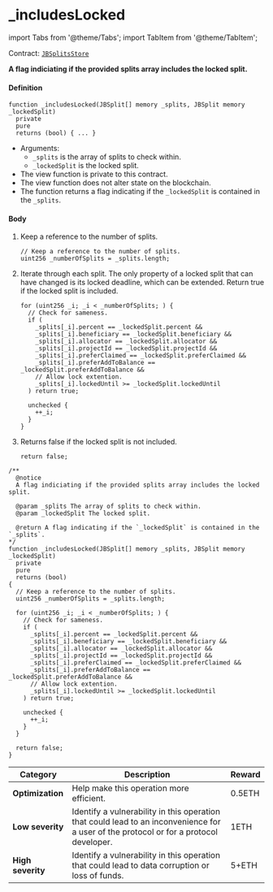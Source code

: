 # _includesLocked

import Tabs from '@theme/Tabs';
import TabItem from '@theme/TabItem';

Contract: [`JBSplitsStore`](/docs/v4/deprecated/v3/api/contracts/jbsplitsstore/README.md)​‌

<Tabs>
<TabItem value="Step by step" label="Step by step">

**A flag indiciating if the provided splits array includes the locked split.**

#### Definition

```
function _includesLocked(JBSplit[] memory _splits, JBSplit memory _lockedSplit)
  private
  pure
  returns (bool) { ... }
```

* Arguments:
  * `_splits` is the array of splits to check within.
  * `_lockedSplit` is the locked split.
* The view function is private to this contract.
* The view function does not alter state on the blockchain.
* The function returns a flag indicating if the `_lockedSplit` is contained in the `_splits`.

#### Body

1.  Keep a reference to the number of splits.

    ```
    // Keep a reference to the number of splits.
    uint256 _numberOfSplits = _splits.length;
    ```

2.  Iterate through each split. The only property of a locked split that can have changed is its locked deadline, which can be extended. Return true if the locked split is included.

    ```
    for (uint256 _i; _i < _numberOfSplits; ) {
      // Check for sameness.
      if (
        _splits[_i].percent == _lockedSplit.percent &&
        _splits[_i].beneficiary == _lockedSplit.beneficiary &&
        _splits[_i].allocator == _lockedSplit.allocator &&
        _splits[_i].projectId == _lockedSplit.projectId &&
        _splits[_i].preferClaimed == _lockedSplit.preferClaimed &&
        _splits[_i].preferAddToBalance == _lockedSplit.preferAddToBalance &&
        // Allow lock extention.
        _splits[_i].lockedUntil >= _lockedSplit.lockedUntil
      ) return true;

      unchecked {
        ++_i;
      }
    }
    ```

3.  Returns false if the locked split is not included.

    ```
    return false;
    ```

</TabItem>

<TabItem value="Code" label="Code">

```
/**
  @notice
  A flag indiciating if the provided splits array includes the locked split.

  @param _splits The array of splits to check within.
  @param _lockedSplit The locked split.

  @return A flag indicating if the `_lockedSplit` is contained in the `_splits`.
*/
function _includesLocked(JBSplit[] memory _splits, JBSplit memory _lockedSplit)
  private
  pure
  returns (bool)
{
  // Keep a reference to the number of splits.
  uint256 _numberOfSplits = _splits.length;

  for (uint256 _i; _i < _numberOfSplits; ) {
    // Check for sameness.
    if (
      _splits[_i].percent == _lockedSplit.percent &&
      _splits[_i].beneficiary == _lockedSplit.beneficiary &&
      _splits[_i].allocator == _lockedSplit.allocator &&
      _splits[_i].projectId == _lockedSplit.projectId &&
      _splits[_i].preferClaimed == _lockedSplit.preferClaimed &&
      _splits[_i].preferAddToBalance == _lockedSplit.preferAddToBalance &&
      // Allow lock extention.
      _splits[_i].lockedUntil >= _lockedSplit.lockedUntil
    ) return true;

    unchecked {
      ++_i;
    }
  }

  return false;
}
```

</TabItem>

<TabItem value="Bug bounty" label="Bug bounty">

| Category          | Description                                                                                                                            | Reward |
| ----------------- | -------------------------------------------------------------------------------------------------------------------------------------- | ------ |
| **Optimization**  | Help make this operation more efficient.                                                                                               | 0.5ETH |
| **Low severity**  | Identify a vulnerability in this operation that could lead to an inconvenience for a user of the protocol or for a protocol developer. | 1ETH   |
| **High severity** | Identify a vulnerability in this operation that could lead to data corruption or loss of funds.                                        | 5+ETH  |

</TabItem>
</Tabs>
